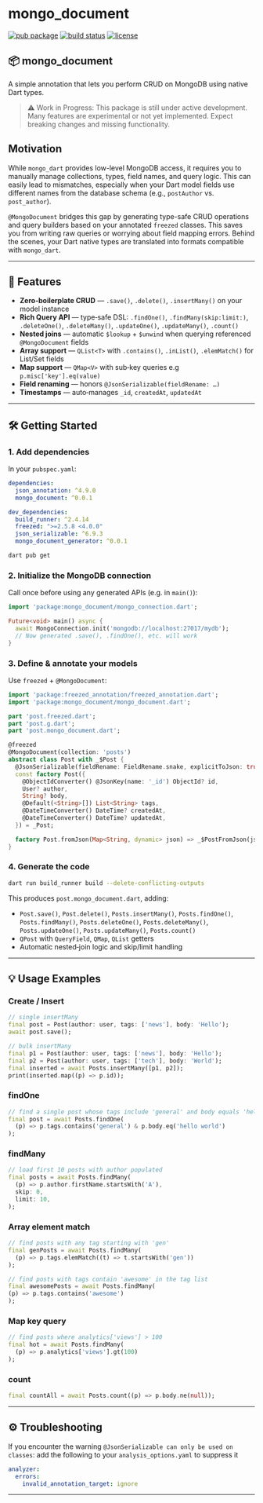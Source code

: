 # mongo\_document

[![pub package](https://img.shields.io/pub/v/mongo_document.svg)](https://pub.dev/packages/mongo_document)
[![build status](https://github.com/wannclem/mongo_document/actions/workflows/dart.yml/badge.svg)](https://github.com/wannclem/mongo_document/actions)
[![license](https://img.shields.io/badge/license-MIT-green)](LICENSE)

## 📦 mongo\_document

A simple annotation that lets you perform CRUD on MongoDB using native Dart types.
> ⚠️ Work in Progress: This package is still under active development. Many features are experimental or not yet implemented. Expect breaking changes and missing functionality.
## Motivation
While `mongo_dart` provides low-level MongoDB access, it requires you to manually manage collections, types, field names, and query logic. This can easily lead to mismatches, especially when your Dart model fields use different names from the database schema (e.g., `postAuthor` vs. `post_author`).

`@MongoDocument` bridges this gap by generating type-safe CRUD operations and query builders based on your annotated `freezed` classes. This saves you from writing raw queries or worrying about field mapping errors. Behind the scenes, your Dart native types are translated into formats compatible with `mongo_dart`.


---

## 🚀 Features

* **Zero‑boilerplate CRUD** — `.save()`, `.delete()`, `.insertMany()` on your model instance
* **Rich Query API** — type‑safe DSL: `.findOne()`, `.findMany(skip:limit:)`, `.deleteOne()`, `.deleteMany()`, `.updateOne()`, `.updateMany()`, `.count()`
* **Nested joins** — automatic `$lookup` + `$unwind` when querying referenced `@MongoDocument` fields
* **Array support** — `QList<T>` with `.contains()`, `.inList()`, `.elemMatch()` for List/Set fields
* **Map support** — `QMap<V>` with sub‑key queries e.g `p.misc['key'].eq(value)`
* **Field renaming** — honors `@JsonSerializable(fieldRename: …)`
* **Timestamps** — auto‑manages `_id`, `createdAt`, `updatedAt`

---

## 🛠️ Getting Started

### 1. Add dependencies

In your `pubspec.yaml`:

```yaml
dependencies:
  json_annotation: ^4.9.0
  mongo_document: ^0.0.1

dev_dependencies:
  build_runner: ^2.4.14
  freezed: ">=2.5.8 <4.0.0"
  json_serializable: ^6.9.3
  mongo_document_generator: ^0.0.1
```

```bash
dart pub get
```

### 2. Initialize the MongoDB connection

Call once before using any generated APIs (e.g. in `main()`):

```dart
import 'package:mongo_document/mongo_connection.dart';

Future<void> main() async {
  await MongoConnection.init('mongodb://localhost:27017/mydb');
  // Now generated .save(), .findOne(), etc. will work
}
```

### 3. Define & annotate your models

Use `freezed` + `@MongoDocument`:

```dart
import 'package:freezed_annotation/freezed_annotation.dart';
import 'package:mongo_document/mongo_document.dart';

part 'post.freezed.dart';
part 'post.g.dart';
part 'post.mongo_document.dart';

@freezed
@MongoDocument(collection: 'posts')
abstract class Post with _$Post {
  @JsonSerializable(fieldRename: FieldRename.snake, explicitToJson: true)
  const factory Post({
    @ObjectIdConverter() @JsonKey(name: '_id') ObjectId? id,
    User? author,
    String? body,
    @Default(<String>[]) List<String> tags,
    @DateTimeConverter() DateTime? createdAt,
    @DateTimeConverter() DateTime? updatedAt,
  }) = _Post;

  factory Post.fromJson(Map<String, dynamic> json) => _$PostFromJson(json);
}
```

### 4. Generate the code

```bash
dart run build_runner build --delete-conflicting-outputs
```

This produces `post.mongo_document.dart`, adding:

* `Post.save()`, `Post.delete()`, `Posts.insertMany()`, `Posts.findOne()`, `Posts.findMany()`, `Posts.deleteOne()`, `Posts.deleteMany()`, `Posts.updateOne()`, `Posts.updateMany()`, `Posts.count()`
* `QPost` with `QueryField`, `QMap`, `QList` getters
* Automatic nested‐join logic and skip/limit handling

---

## 💡 Usage Examples

### Create / Insert

```dart
// single insertMany
final post = Post(author: user, tags: ['news'], body: 'Hello');
await post.save();

// bulk insertMany
final p1 = Post(author: user, tags: ['news'], body: 'Hello');
final p2 = Post(author: user, tags: ['tech'], body: 'World');
final inserted = await Posts.insertMany([p1, p2]);
print(inserted.map((p) => p.id));
```

### findOne

```dart
// find a single post whose tags include 'general' and body equals 'hello world'
final post = await Posts.findOne(
  (p) => p.tags.contains('general') & p.body.eq('hello world')
);
```

### findMany

```dart
// load first 10 posts with author populated
final posts = await Posts.findMany(
  (p) => p.author.firstName.startsWith('A'),
  skip: 0,
  limit: 10,
);
```

### Array element match

```dart
// find posts with any tag starting with 'gen'
final genPosts = await Posts.findMany(
  (p) => p.tags.elemMatch((t) => t.startsWith('gen'))
);

// find posts with tags contain 'awesome' in the tag list
final awesomePosts = await Posts.findMany(
(p) => p.tags.contains('awesome')
);
```

### Map key query

```dart
// find posts where analytics['views'] > 100
final hot = await Posts.findMany(
  (p) => p.analytics['views'].gt(100)
);
```

### count

```dart
final countAll = await Posts.count((p) => p.body.ne(null));
```

---

## ⚙️ Troubleshooting

If you encounter the warning `@JsonSerializable can only be used on classes`:
  add the following to your `analysis_options.yaml` to suppress it

  ```yaml
  analyzer:
    errors:
      invalid_annotation_target: ignore
  ```

---